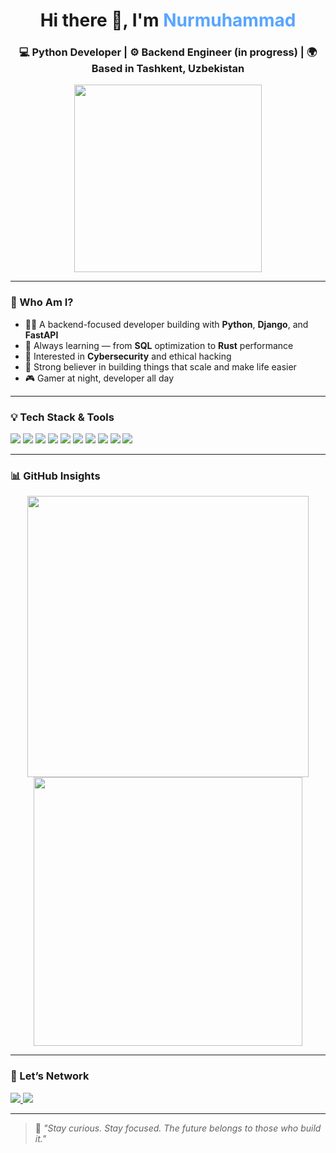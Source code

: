 <h1 align="center">Hi there 👋, I'm <span style="color:#58A6FF">Nurmuhammad</span></h1>
<h3 align="center">💻 Python Developer | ⚙️ Backend Engineer (in progress) | 🌍 Based in Tashkent, Uzbekistan</h3>

<p align="center">
  <img src="https://media.giphy.com/media/v1.Y2lkPTc5MGI3NjExNGQ3OTJ1eTYwYTRtazR2ejZzY21oaGlubjVxZHg0N3VldnNsbTltdCZlcD12MV9naWZzX3NlYXJjaCZjdD1n/f3iwJFOVOwuy7K6FFw/giphy.gif" width="300">
</p>

---

### 🚀 Who Am I?
- 🧑‍💻 A backend-focused developer building with **Python**, **Django**, and **FastAPI**
- 🧠 Always learning — from **SQL** optimization to **Rust** performance
- 🔐 Interested in **Cybersecurity** and ethical hacking
- 🎯 Strong believer in building things that scale and make life easier
- 🎮 Gamer at night, developer all day

---

### 💡 Tech Stack & Tools

<p align="left">
  <img src="https://img.shields.io/badge/Python-3670A0?style=for-the-badge&logo=python&logoColor=white"/>
  <img src="https://img.shields.io/badge/Django-092E20?style=for-the-badge&logo=django&logoColor=white"/>
  <img src="https://img.shields.io/badge/FastAPI-009688?style=for-the-badge&logo=fastapi&logoColor=white"/>
  <img src="https://img.shields.io/badge/HTML5-E34F26?style=for-the-badge&logo=html5&logoColor=white"/>
  <img src="https://img.shields.io/badge/CSS3-1572B6?style=for-the-badge&logo=css3&logoColor=white"/>
  <img src="https://img.shields.io/badge/JavaScript-F7DF1E?style=for-the-badge&logo=javascript&logoColor=black"/>
  <img src="https://img.shields.io/badge/SQLite-003B57?style=for-the-badge&logo=sqlite&logoColor=white"/>
  <img src="https://img.shields.io/badge/Git-F05032?style=for-the-badge&logo=git&logoColor=white"/>
  <img src="https://img.shields.io/badge/GitHub-181717?style=for-the-badge&logo=github&logoColor=white"/>
  <img src="https://img.shields.io/badge/Linux-FCC624?style=for-the-badge&logo=linux&logoColor=black"/>
</p>

---

### 📊 GitHub Insights

<p align="center">
  <img src="https://github-readme-stats.vercel.app/api?username=nurmuhammad-11&show_icons=true&theme=github_dark" width="450"/>
  <img src="https://github-readme-streak-stats.herokuapp.com/?user=nurmuhammad-11&theme=github-dark-blue" width="430"/>
</p>

---

### 🤝 Let’s Network
<p align="left">
  <a href="https://t.me/nur04_17" target="_blank">
    <img src="https://img.shields.io/badge/Telegram-2CA5E0?style=for-the-badge&logo=telegram&logoColor=white"/>
  </a>
  <a href="mailto:nurmuhammadov.nurik@gmail.com">
    <img src="https://img.shields.io/badge/Gmail-D14836?style=for-the-badge&logo=gmail&logoColor=white"/>
  </a>
</p>

---

> 💬 *"Stay curious. Stay focused. The future belongs to those who build it."*
